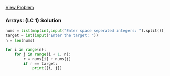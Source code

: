 [View Problem](https://leetcode.com/problems/two-sum)

### Arrays: (LC 1) Solution

```python
nums = list(map(int,input("Enter space seperated integers: ").split()))
target = int(input("Enter the target: "))
n = len(nums)

for i in range(n):
    for j in range(i + 1, n):
        r = nums[i] + nums[j]
        if r == target:
            print([i, j])
